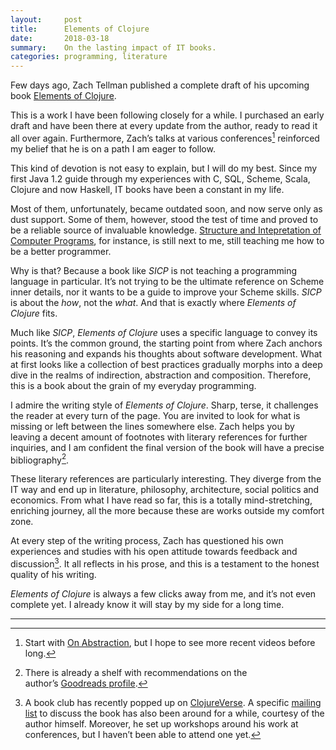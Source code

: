 ```yaml
---
layout:     post
title:      Elements of Clojure
date:       2018-03-18
summary:    On the lasting impact of IT books.
categories: programming, literature
---
```


Few days ago, Zach Tellman published a complete draft of his upcoming book
[Elements of Clojure](http://elementsofclojure.com).

This is a work I have been following closely for a while. I purchased an early
draft and have been there at every update from the author, ready to read it all
over again. Furthermore, Zach’s talks at various conferences[^one] reinforced my
belief that he is on a path I am eager to follow.

This kind of devotion is not easy to explain, but I will do my best. Since my
first Java 1.2 guide through my experiences with C, SQL, Scheme, Scala, Clojure
and now Haskell, IT books have been a constant in my life.

Most of them, unfortunately, became outdated soon, and now serve only as dust
support. Some of them, however, stood the test of time and proved to be a
reliable source of invaluable knowledge. [Structure and Intepretation of
Computer Programs](https://sarabander.github.io/sicp/html/index.xhtml), for
instance, is still next to me, still teaching me how to be a better programmer.

Why is that? Because a book like *SICP* is not teaching a programming language
in particular. It’s not trying to be the ultimate reference on Scheme inner
details, nor it wants to be a guide to improve your Scheme skills. *SICP* is
about the *how*, not the *what*. And that is exactly where *Elements of Clojure*
fits.

Much like *SICP*, *Elements of Clojure* uses a specific language to convey its
points. It’s the common ground, the starting point from where Zach anchors his
reasoning and expands his thoughts about software development. What at first
looks like a collection of best practices gradually morphs into a deep dive in
the realms of indirection, abstraction and composition. Therefore, this is a
book about the grain of my everyday programming.

I admire the writing style of *Elements of Clojure*. Sharp, terse, it challenges
the reader at every turn of the page. You are invited to look for what is
missing or left between the lines somewhere else. Zach helps you by leaving a
decent amount of footnotes with literary references for further inquiries, and
I am confident the final version of the book will have a precise
bibliography[^two].

These literary references are particularly interesting. They diverge from the IT
way and end up in literature, philosophy, architecture, social politics and
economics. From what I have read so far, this is a totally mind-stretching,
enriching journey, all the more because these are works outside my comfort
zone.

At every step of the writing process, Zach has questioned his own experiences
and studies with his open attitude towards feedback and discussion[^three]. It
all reflects in his prose, and this is a testament to the honest quality of his
writing.

*Elements of Clojure* is always a few clicks away from me, and it’s not even
complete yet. I already know it will stay by my side for a long time.

<hr/>

[^one]: Start with [On Abstraction](https://www.youtube.com/watch?v=x9pxbnFC4aQ), but I hope to see
    more recent videos before long.

[^two]: There is already a shelf with recommendations on the author’s [Goodreads
    profile](https://www.goodreads.com/review/list/54250608?shelf=elements-of-clojure).

[^three]: A book club has recently popped up on
    [ClojureVerse](https://clojureverse.org/t/elements-of-clojure-book-club/1769). A specific [mailing list](https://groups.google.com/forum/#!forum/elements-of-clojure) to discuss
the book has also been around for a while, courtesy of the author
himself. Moreover, he set up workshops around his work at conferences, but I haven’t been able to attend one yet.
